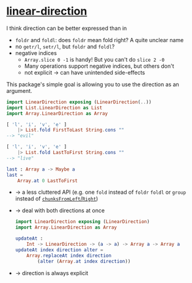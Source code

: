 # [linear-direction](https://dark.elm.dmy.fr/packages/lue-bird/elm-linear-direction/latest/)

I think direction can be better expressed than in

- `foldr` and `foldl`: does `foldr` mean fold right? A quite unclear name
- no `getr/l`, `setr/l`, but `foldr` and `foldl`?
- negative indices
  - `Array.slice 0 -1` is handy! But you can't do `slice 2 -0`
  - Many operations support negative indices, but others don't
  - not explicit → can have unintended side-effects

This package's simple goal is allowing you to use the direction as an argument.

```elm
import LinearDirection exposing (LinearDirection(..))
import List.LinearDirection as List
import Array.LinearDirection as Array

[ 'l', 'i', 'v', 'e' ]
    |> List.fold FirstToLast String.cons ""
--> "evil"

[ 'l', 'i', 'v', 'e' ]
    |> List.fold LastToFirst String.cons ""
--> "live"

last : Array a -> Maybe a
last =
    Array.at 0 LastToFirst
```

  - → a less cluttered API (e.g. one `fold` instead of `foldr` `foldl` or `group` instead of [`chunksFromLeft`/`Right`](https://package.elm-lang.org/packages/elm-community/list-split/latest/List-Split))

  - → deal with both directions at once

    ```elm
    import LinearDirection exposing (LinearDirection)
    import Array.LinearDirection as Array

    updateAt :
        Int -> LinearDirection -> (a -> a) -> Array a -> Array a
    updateAt index direction alter =
        Array.replaceAt index direction
            (alter (Array.at index direction))

    ```

  - → direction is always explicit
